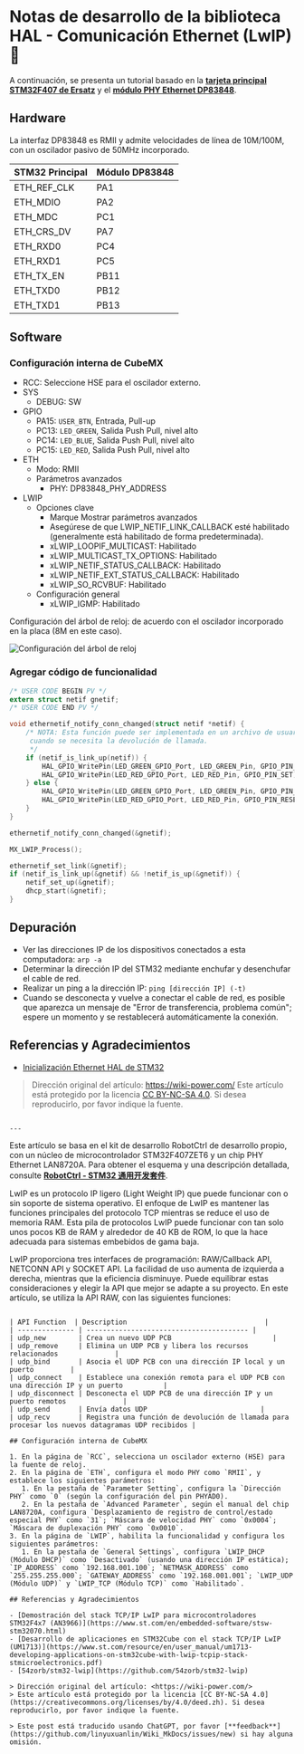 # Notas de desarrollo de la biblioteca HAL - Comunicación Ethernet (LwIP) 🚧

A continuación, se presenta un tutorial basado en la [**tarjeta principal STM32F407 de Ersatz**](https://item.taobao.com/item.htm?spm=a230r.1.14.16.57314534365ZlN&id=569068950037&ns=1&abbucket=4#detail) y el [**módulo PHY Ethernet DP83848**](https://item.taobao.com/item.htm?spm=a230r.1.14.1.38df5bd3YTS6rE&id=12873819988&ns=1&abbucket=4#detail).

## Hardware

La interfaz DP83848 es RMII y admite velocidades de línea de 10M/100M, con un oscilador pasivo de 50MHz incorporado.

| STM32 Principal | Módulo DP83848 |
| --------------- | -------------- |
| ETH_REF_CLK     | PA1            |
| ETH_MDIO        | PA2            |
| ETH_MDC         | PC1            |
| ETH_CRS_DV      | PA7            |
| ETH_RXD0        | PC4            |
| ETH_RXD1        | PC5            |
| ETH_TX_EN       | PB11           |
| ETH_TXD0        | PB12           |
| ETH_TXD1        | PB13           |

## Software

### Configuración interna de CubeMX

- RCC: Seleccione HSE para el oscilador externo.
- SYS
  - DEBUG: SW
- GPIO
  - PA15: `USER_BTN`, Entrada, Pull-up
  - PC13: `LED_GREEN`, Salida Push Pull, nivel alto
  - PC14: `LED_BLUE`, Salida Push Pull, nivel alto
  - PC15: `LED_RED`, Salida Push Pull, nivel alto
- ETH
  - Modo: RMII
  - Parámetros avanzados
    - PHY: DP83848_PHY_ADDRESS
- LWIP
  - Opciones clave
    - Marque Mostrar parámetros avanzados
    - Asegúrese de que LWIP_NETIF_LINK_CALLBACK esté habilitado (generalmente está habilitado de forma predeterminada).
    - xLWIP_LOOPIF_MULTICAST: Habilitado
    - xLWIP_MULTICAST_TX_OPTIONS: Habilitado
    - xLWIP_NETIF_STATUS_CALLBACK: Habilitado
    - xLWIP_NETIF_EXT_STATUS_CALLBACK: Habilitado
    - xLWIP_SO_RCVBUF: Habilitado
  - Configuración general
    - xLWIP_IGMP: Habilitado

Configuración del árbol de reloj: de acuerdo con el oscilador incorporado en la placa (8M en este caso).

![Configuración del árbol de reloj](https://media.wiki-power.com/img/20220702145310.png)

### Agregar código de funcionalidad

```c title="main.c"
/* USER CODE BEGIN PV */
extern struct netif gnetif;
/* USER CODE END PV */
```

```c
void ethernetif_notify_conn_changed(struct netif *netif) {
	/* NOTA: Esta función puede ser implementada en un archivo de usuario
	 cuando se necesita la devolución de llamada.
	 */
	if (netif_is_link_up(netif)) {
		HAL_GPIO_WritePin(LED_GREEN_GPIO_Port, LED_GREEN_Pin, GPIO_PIN_RESET);
		HAL_GPIO_WritePin(LED_RED_GPIO_Port, LED_RED_Pin, GPIO_PIN_SET);
	} else {
		HAL_GPIO_WritePin(LED_GREEN_GPIO_Port, LED_GREEN_Pin, GPIO_PIN_SET);
		HAL_GPIO_WritePin(LED_RED_GPIO_Port, LED_RED_Pin, GPIO_PIN_RESET);
	}
}

ethernetif_notify_conn_changed(&gnetif);

MX_LWIP_Process();
```

```c title="lwip.c"
ethernetif_set_link(&gnetif);
if (netif_is_link_up(&gnetif) && !netif_is_up(&gnetif)) {
	netif_set_up(&gnetif);
	dhcp_start(&gnetif);
}
```

## Depuración

- Ver las direcciones IP de los dispositivos conectados a esta computadora: `arp -a`
- Determinar la dirección IP del STM32 mediante enchufar y desenchufar el cable de red.
- Realizar un ping a la dirección IP: `ping [dirección IP] (-t)`
- Cuando se desconecta y vuelve a conectar el cable de red, es posible que aparezca un mensaje de "Error de transferencia, problema común"; espere un momento y se restablecerá automáticamente la conexión.

## Referencias y Agradecimientos

- [Inicialización Ethernet HAL de STM32](https://blog.naver.com/eziya76/221852430347)

> Dirección original del artículo: <https://wiki-power.com/>
> Este artículo está protegido por la licencia [CC BY-NC-SA 4.0](https://creativecommons.org/licenses/by/4.0/deed.zh). Si desea reproducirlo, por favor indique la fuente.

```

---

```

Este artículo se basa en el kit de desarrollo RobotCtrl de desarrollo propio, con un núcleo de microcontrolador STM32F407ZET6 y un chip PHY Ethernet LAN8720A. Para obtener el esquema y una descripción detallada, consulte [**RobotCtrl - STM32 通用开发套件**](https://wiki-power.com/RobotCtrl-STM32%E9%80%9A%E7%94%A8%E5%BC%80%E5%8F%91%E5%A5%97%E4%BB%B6).

LwIP es un protocolo IP ligero (Light Weight IP) que puede funcionar con o sin soporte de sistema operativo. El enfoque de LwIP es mantener las funciones principales del protocolo TCP mientras se reduce el uso de memoria RAM. Esta pila de protocolos LwIP puede funcionar con tan solo unos pocos KB de RAM y alrededor de 40 KB de ROM, lo que la hace adecuada para sistemas embebidos de gama baja.

LwIP proporciona tres interfaces de programación: RAW/Callback API, NETCONN API y SOCKET API. La facilidad de uso aumenta de izquierda a derecha, mientras que la eficiencia disminuye. Puede equilibrar estas consideraciones y elegir la API que mejor se adapte a su proyecto. En este artículo, se utiliza la API RAW, con las siguientes funciones:

```

| API Function  | Description                                  |
| -------------- | ---------------------------------------- |
| udp_new        | Crea un nuevo UDP PCB                         |
| udp_remove     | Elimina un UDP PCB y libera los recursos relacionados              |
| udp_bind       | Asocia el UDP PCB con una dirección IP local y un puerto         |
| udp_connect    | Establece una conexión remota para el UDP PCB con una dirección IP y un puerto          |
| udp_disconnect | Desconecta el UDP PCB de una dirección IP y un puerto remotos              |
| udp_send       | Envía datos UDP                            |
| udp_recv       | Registra una función de devolución de llamada para procesar los nuevos datagramas UDP recibidos |

## Configuración interna de CubeMX

1. En la página de `RCC`, selecciona un oscilador externo (HSE) para la fuente de reloj.
2. En la página de `ETH`, configura el modo PHY como `RMII`, y establece los siguientes parámetros:
   1. En la pestaña de `Parameter Setting`, configura la `Dirección PHY` como `0` (según la configuración del pin PHYAD0).
   2. En la pestaña de `Advanced Parameter`, según el manual del chip LAN8720A, configura `Desplazamiento de registro de control/estado especial PHY` como `31`; `Máscara de velocidad PHY` como `0x0004`; `Máscara de duplexación PHY` como `0x0010`.
3. En la página de `LWIP`, habilita la funcionalidad y configura los siguientes parámetros:
   1. En la pestaña de `General Settings`, configura `LWIP_DHCP (Módulo DHCP)` como `Desactivado` (usando una dirección IP estática); `IP_ADDRESS` como `192.168.001.100`; `NETMASK_ADDRESS` como `255.255.255.000`; `GATEWAY_ADDRESS` como `192.168.001.001`; `LWIP_UDP (Módulo UDP)` y `LWIP_TCP (Módulo TCP)` como `Habilitado`.

## Referencias y Agradecimientos

- [Demostración del stack TCP/IP LwIP para microcontroladores STM32F4x7 (AN3966)](https://www.st.com/en/embedded-software/stsw-stm32070.html)
- [Desarrollo de aplicaciones en STM32Cube con el stack TCP/IP LwIP (UM1713)](https://www.st.com/resource/en/user_manual/um1713-developing-applications-on-stm32cube-with-lwip-tcpip-stack-stmicroelectronics.pdf)
- [54zorb/stm32-lwip](https://github.com/54zorb/stm32-lwip)

> Dirección original del artículo: <https://wiki-power.com/>
> Este artículo está protegido por la licencia [CC BY-NC-SA 4.0](https://creativecommons.org/licenses/by/4.0/deed.zh). Si desea reproducirlo, por favor indique la fuente.

> Este post está traducido usando ChatGPT, por favor [**feedback**](https://github.com/linyuxuanlin/Wiki_MkDocs/issues/new) si hay alguna omisión.
```
